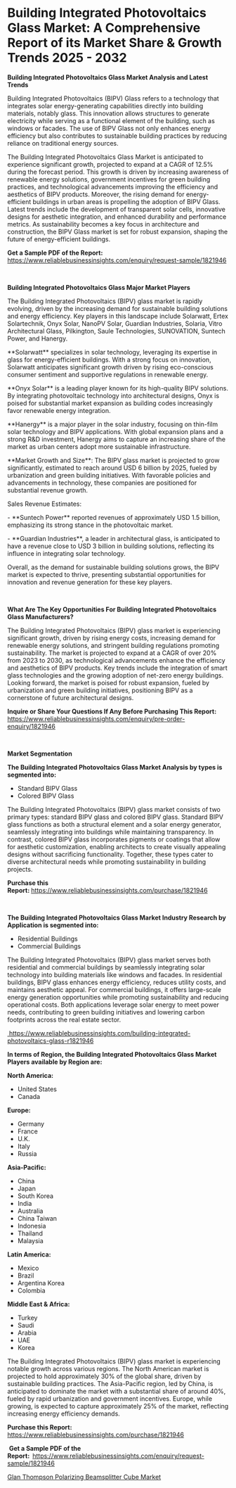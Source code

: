 <p><h1>Building Integrated Photovoltaics Glass Market: A Comprehensive Report of its Market Share & Growth Trends 2025 - 2032</h1></p><p><strong>Building Integrated Photovoltaics Glass Market Analysis and Latest Trends</strong></p>
<p><p>Building Integrated Photovoltaics (BIPV) Glass refers to a technology that integrates solar energy-generating capabilities directly into building materials, notably glass. This innovation allows structures to generate electricity while serving as a functional element of the building, such as windows or facades. The use of BIPV Glass not only enhances energy efficiency but also contributes to sustainable building practices by reducing reliance on traditional energy sources.</p><p>The Building Integrated Photovoltaics Glass Market is anticipated to experience significant growth, projected to expand at a CAGR of 12.5% during the forecast period. This growth is driven by increasing awareness of renewable energy solutions, government incentives for green building practices, and technological advancements improving the efficiency and aesthetics of BIPV products. Moreover, the rising demand for energy-efficient buildings in urban areas is propelling the adoption of BIPV Glass. Latest trends include the development of transparent solar cells, innovative designs for aesthetic integration, and enhanced durability and performance metrics. As sustainability becomes a key focus in architecture and construction, the BIPV Glass market is set for robust expansion, shaping the future of energy-efficient buildings.</p></p>
<p><strong>Get a Sample PDF of the Report:&nbsp;</strong> <a href="https://www.reliablebusinessinsights.com/enquiry/request-sample/1821946?utm_campaign=2099&utm_medium=2&utm_source=Github&utm_content=ia&utm_term=03042025&utm_id=building-integrated-photovoltaics-glass">https://www.reliablebusinessinsights.com/enquiry/request-sample/1821946</a></p>
<p>&nbsp;</p>
<p><strong>Building Integrated Photovoltaics Glass Major Market Players</strong></p>
<p><p>The Building Integrated Photovoltaics (BIPV) glass market is rapidly evolving, driven by the increasing demand for sustainable building solutions and energy efficiency. Key players in this landscape include Solarwatt, Ertex Solartechnik, Onyx Solar, NanoPV Solar, Guardian Industries, Solaria, Vitro Architectural Glass, Pilkington, Saule Technologies, SUNOVATION, Suntech Power, and Hanergy.</p><p>**Solarwatt** specializes in solar technology, leveraging its expertise in glass for energy-efficient buildings. With a strong focus on innovation, Solarwatt anticipates significant growth driven by rising eco-conscious consumer sentiment and supportive regulations in renewable energy.</p><p>**Onyx Solar** is a leading player known for its high-quality BIPV solutions. By integrating photovoltaic technology into architectural designs, Onyx is poised for substantial market expansion as building codes increasingly favor renewable energy integration.</p><p>**Hanergy** is a major player in the solar industry, focusing on thin-film solar technology and BIPV applications. With global expansion plans and a strong R&D investment, Hanergy aims to capture an increasing share of the market as urban centers adopt more sustainable infrastructure.</p><p>**Market Growth and Size**: The BIPV glass market is projected to grow significantly, estimated to reach around USD 6 billion by 2025, fueled by urbanization and green building initiatives. With favorable policies and advancements in technology, these companies are positioned for substantial revenue growth.</p><p>Sales Revenue Estimates:</p><p>- **Suntech Power** reported revenues of approximately USD 1.5 billion, emphasizing its strong stance in the photovoltaic market.</p><p>- **Guardian Industries**, a leader in architectural glass, is anticipated to have a revenue close to USD 3 billion in building solutions, reflecting its influence in integrating solar technology.</p><p>Overall, as the demand for sustainable building solutions grows, the BIPV market is expected to thrive, presenting substantial opportunities for innovation and revenue generation for these key players.</p></p>
<p>&nbsp;</p>
<p><strong>What Are The Key Opportunities For Building Integrated Photovoltaics Glass Manufacturers?</strong></p>
<p><p>The Building Integrated Photovoltaics (BIPV) glass market is experiencing significant growth, driven by rising energy costs, increasing demand for renewable energy solutions, and stringent building regulations promoting sustainability. The market is projected to expand at a CAGR of over 20% from 2023 to 2030, as technological advancements enhance the efficiency and aesthetics of BIPV products. Key trends include the integration of smart glass technologies and the growing adoption of net-zero energy buildings. Looking forward, the market is poised for robust expansion, fueled by urbanization and green building initiatives, positioning BIPV as a cornerstone of future architectural designs.</p></p>
<p><strong>Inquire or Share Your Questions If Any Before Purchasing This Report:</strong> <a href="https://www.reliablebusinessinsights.com/enquiry/pre-order-enquiry/1821946?utm_campaign=2099&utm_medium=2&utm_source=Github&utm_content=ia&utm_term=03042025&utm_id=building-integrated-photovoltaics-glass">https://www.reliablebusinessinsights.com/enquiry/pre-order-enquiry/1821946</a></p>
<p>&nbsp;</p>
<p><strong>Market Segmentation</strong></p>
<p><strong>The Building Integrated Photovoltaics Glass Market Analysis by types is segmented into:</strong></p>
<p><ul><li>Standard BIPV Glass</li><li>Colored BIPV Glass</li></ul></p>
<p><p>The Building Integrated Photovoltaics (BIPV) glass market consists of two primary types: standard BIPV glass and colored BIPV glass. Standard BIPV glass functions as both a structural element and a solar energy generator, seamlessly integrating into buildings while maintaining transparency. In contrast, colored BIPV glass incorporates pigments or coatings that allow for aesthetic customization, enabling architects to create visually appealing designs without sacrificing functionality. Together, these types cater to diverse architectural needs while promoting sustainability in building projects.</p></p>
<p><strong>Purchase this Report:&nbsp;</strong><a href="https://www.reliablebusinessinsights.com/purchase/1821946?utm_campaign=2099&utm_medium=2&utm_source=Github&utm_content=ia&utm_term=03042025&utm_id=building-integrated-photovoltaics-glass">https://www.reliablebusinessinsights.com/purchase/1821946</a></p>
<p>&nbsp;</p>
<p><strong>The Building Integrated Photovoltaics Glass Market Industry Research by Application is segmented into:</strong></p>
<p><ul><li>Residential Buildings</li><li>Commercial Buildings</li></ul></p>
<p><p>The Building Integrated Photovoltaics (BIPV) glass market serves both residential and commercial buildings by seamlessly integrating solar technology into building materials like windows and facades. In residential buildings, BIPV glass enhances energy efficiency, reduces utility costs, and maintains aesthetic appeal. For commercial buildings, it offers large-scale energy generation opportunities while promoting sustainability and reducing operational costs. Both applications leverage solar energy to meet power needs, contributing to green building initiatives and lowering carbon footprints across the real estate sector.</p></p>
<p><a href="https://www.reliablebusinessinsights.com/building-integrated-photovoltaics-glass-r1821946?utm_campaign=2099&utm_medium=2&utm_source=Github&utm_content=ia&utm_term=03042025&utm_id=building-integrated-photovoltaics-glass">&nbsp;https://www.reliablebusinessinsights.com/building-integrated-photovoltaics-glass-r1821946</a></p>
<p><strong>In terms of Region, the Building Integrated Photovoltaics Glass Market Players available by Region are:</strong></p>
<p>
    <p> <strong> North America: </strong>
        <ul>
            <li>United States</li>
            <li>Canada</li>
        </ul>
        </p> 
    <p> <strong> Europe: </strong>
        <ul>
            <li>Germany</li>
            <li>France</li>
            <li>U.K.</li>
            <li>Italy</li>
            <li>Russia</li>
        </ul>
        </p> 
    <p> <strong> Asia-Pacific: </strong>
        <ul>
            <li>China</li>
            <li>Japan</li>
            <li>South Korea</li>
            <li>India</li>
            <li>Australia</li>
            <li>China Taiwan</li>
            <li>Indonesia</li>
            <li>Thailand</li>
            <li>Malaysia</li>
        </ul>
        </p> 
    <p> <strong> Latin America: </strong>
        <ul>
            <li>Mexico</li>
            <li>Brazil</li>
            <li>Argentina Korea</li>
            <li>Colombia</li>
        </ul>
        </p> 
    <p> <strong> Middle East & Africa: </strong>
        <ul>
            <li>Turkey</li>
            <li>Saudi</li>
            <li>Arabia</li>
            <li>UAE</li>
            <li>Korea</li>
        </ul>
    </p>
    </p>
<p><p>The Building Integrated Photovoltaics (BIPV) glass market is experiencing notable growth across various regions. The North American market is projected to hold approximately 30% of the global share, driven by sustainable building practices. The Asia-Pacific region, led by China, is anticipated to dominate the market with a substantial share of around 40%, fueled by rapid urbanization and government incentives. Europe, while growing, is expected to capture approximately 25% of the market, reflecting increasing energy efficiency demands.</p></p>
<p><strong>Purchase this Report: </strong><a href="https://www.reliablebusinessinsights.com/purchase/1821946?utm_campaign=2099&utm_medium=2&utm_source=Github&utm_content=ia&utm_term=03042025&utm_id=building-integrated-photovoltaics-glass">https://www.reliablebusinessinsights.com/purchase/1821946</a></p>
<p>&nbsp;<strong>Get a Sample PDF of the Report:&nbsp;&nbsp;</strong><a href="https://www.reliablebusinessinsights.com/enquiry/request-sample/1821946?utm_campaign=2099&utm_medium=2&utm_source=Github&utm_content=ia&utm_term=03042025&utm_id=building-integrated-photovoltaics-glass">https://www.reliablebusinessinsights.com/enquiry/request-sample/1821946</a></p>
<p><strong></strong></p>
<p><p><a href="https://github.com/NargisHussain432/Market-Research-Report-List-2/blob/main/glan-thompson-polarizing-beamsplitter-cube-market.md?utm_campaign=2099&utm_medium=2&utm_source=Github&utm_content=ia&utm_term=03042025&utm_id=building-integrated-photovoltaics-glass">Glan Thompson Polarizing Beamsplitter Cube Market</a></p></p>